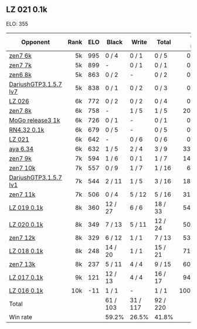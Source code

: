 ## LZ 021 0.1k ##

ELO: 355

Opponent | Rank | ELO | Black | Write | Total | Win rate
---------|-----:|----:|-------|-------|-------|-------:
[zen7 6k](zen7%206k.md) | 5k | 995 | 0 / 4 | 0 / 1 | 0 / 5 | 0.0%
[zen7 7k](zen7%207k.md) | 5k | 899 | - | 0 / 1 | 0 / 1 | 0.0%
[zen6 8k](zen6%208k.md) | 5k | 863 | 0 / 2 | - | 0 / 2 | 0.0%
[DariushGTP3.1.5.7 lv7](DariushGTP3.1.5.7%20lv7.md) | 5k | 838 | 0 / 1 | 0 / 2 | 0 / 3 | 0.0%
[LZ 026](LZ%20026.md) | 6k | 772 | 0 / 2 | 0 / 2 | 0 / 4 | 0.0%
[zen7 8k](zen7%208k.md) | 6k | 758 | - | 1 / 5 | 1 / 5 | 20.0%
[MoGo release3 1k](MoGo%20release3%201k.md) | 6k | 726 | 0 / 1 | - | 0 / 1 | 0.0%
[RN4.32 0.1k](RN4.32%200.1k.md) | 6k | 679 | 0 / 5 | - | 0 / 5 | 0.0%
[LZ 021](LZ%20021.md) | 6k | 642 | - | 0 / 6 | 0 / 6 | 0.0%
[aya 6.34](aya%206.34.md) | 6k | 632 | 1 / 5 | 2 / 4 | 3 / 9 | 33.3%
[zen7 9k](zen7%209k.md) | 7k | 594 | 1 / 6 | 0 / 1 | 1 / 7 | 14.3%
[zen7 10k](zen7%2010k.md) | 7k | 557 | 0 / 9 | 1 / 7 | 1 / 16 | 6.3%
[DariushGTP3.1.5.7 lv1](DariushGTP3.1.5.7%20lv1.md) | 7k | 544 | 2 / 11 | 1 / 5 | 3 / 16 | 18.8%
[zen7 11k](zen7%2011k.md) | 7k | 506 | 0 / 4 | 5 / 12 | 5 / 16 | 31.3%
[LZ 019 0.1k](LZ%20019%200.1k.md) | 8k | 360 | 12 / 27 | 6 / 6 | 18 / 33 | 54.5%
[LZ 020 0.1k](LZ%20020%200.1k.md) | 8k | 349 | 7 / 13 | 5 / 11 | 12 / 24 | 50.0%
[zen7 12k](zen7%2012k.md) | 8k | 329 | 6 / 12 | 1 / 1 | 7 / 13 | 53.8%
[LZ 018 0.1k](LZ%20018%200.1k.md) | 8k | 248 | 14 / 20 | 1 / 1 | 15 / 21 | 71.4%
[zen7 13k](zen7%2013k.md) | 8k | 237 | 5 / 11 | 4 / 4 | 9 / 15 | 60.0%
[LZ 017 0.1k](LZ%20017%200.1k.md) | 9k | 121 | 12 / 13 | 4 / 4 | 16 / 17 | 94.1%
[LZ 016 0.1k](LZ%20016%200.1k.md) | 10k | -11 | 1 / 1 | - | 1 / 1 | 100.0%
Total | | | 61 / 103 | 31 / 117 | 92 / 220 | 
Win rate| | | 59.2% | 26.5% | 41.8% | 
